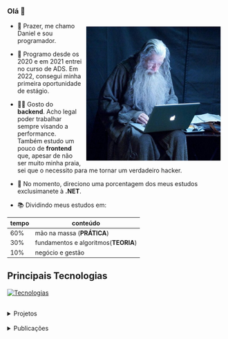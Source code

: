 ### Olá 👋

<img style="margin: 10px;" align="right" height="310" src="./assets/gandalf.jpeg" alt="gandalf">

- 🤟 Prazer, me chamo Daniel e sou programador.

- 🌱 Programo desde os 2020 e em 2021 entrei no curso de ADS. Em 2022, consegui minha primeira oportunidade de estágio.

- 👨‍💻 Gosto do **backend**. Acho legal poder trabalhar sempre visando a performance. Também estudo um pouco de **frontend** que, apesar de não ser muito minha praia, sei que o necessito para me tornar um verdadeiro hacker.
  
- 🔭 No momento, direciono uma porcentagem dos meus estudos exclusimanete à **.NET**.

- 📚 Dividindo meus estudos em:

<div align="left">
  
  | tempo   | conteúdo                          
  | ---     |  ----                             
  | 60%     | mão na massa (**PRÁTICA**)        
  | 30%     |  fundamentos e algoritmos(**TEORIA**)
  | 10%     | negócio e gestão
  
</div>

<!--
<div align="center">
&bull; <a href="https://linkedin.com/in/danielmeloaguilar">linkedin</a>
</div>
-->

## Principais Tecnologias
  
[![Tecnologias](https://skillicons.dev/icons?i=cs,dotnet,go,linux,postgres,vue)](https://skillicons.dev)

<!--
<details>
    <summary>outras tecnologias</summary>
  
- Linguages
  - C/C++
  - SQL
  - Shell Script
  - (HTML e CSS)

- Banco de Dados
  - MySql
  - MongoDB
  - SQLServer

- Frameworks
  - ASP.NET

- Plataformas e Ferramentas
  - Windows
  - VSCode
  - Rally
    
</details>
-->

<br>

<details>
  <summary>Projetos</summary>
</details>

<br>

<details>
  <summary>Publicações</summary>
</details>
